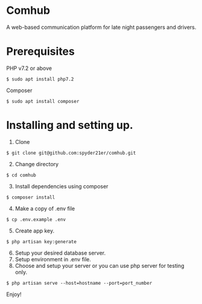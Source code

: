 # Comhub
A web-based communication platform for late night passengers and drivers.

# Prerequisites

PHP v7.2 or above
```
$ sudo apt install php7.2
```
Composer

```
$ sudo apt install composer
```

# Installing and setting up.

1. Clone
```
$ git clone git@github.com:spyder21er/comhub.git
```
2. Change directory
```
$ cd comhub
```
3. Install dependencies using composer
```
$ composer install
```
4. Make a copy of .env file
```
$ cp .env.example .env
```
5. Create app key.
```
$ php artisan key:generate
```
6. Setup your desired database server.
7. Setup environment in .env file.
8. Choose and setup your server or you can use php server for testing only.
```
$ php artisan serve --host=hostname --port=port_number
```

Enjoy!

